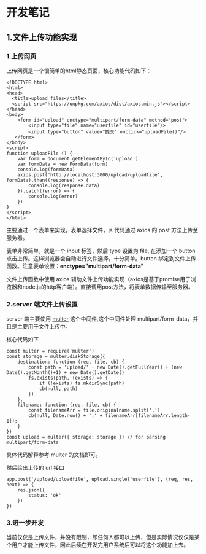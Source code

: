 # 开发笔记
## 1.文件上传功能实现
### 1.上传网页
上传网页是一个很简单的html静态页面，核心功能代码如下：
```
<!DOCTYPE html>
<html>
<head>
  <title>upload files</title>
  <script src="https://unpkg.com/axios/dist/axios.min.js"></script>
</head>
<body>
    <form id="upload" enctype="multipart/form-data" method="post">
        <input type="file" name="userfile" id="userfile"/>
        <input type="button" value="提交" onclick="uploadFile()"/> 
   </form>
</body>
<script>
function uploadFile () {
    var form = document.getElementById('upload')
    var formData = new FormData(form)
    console.log(formData)
    axios.post('http://localhost:3000/upload/uploadfile', formData).then((response) => {
        console.log(response.data)
    }).catch((error) => {
        console.log(error)
    })
}
</script>
</html>
```

主要通过一个表单来实现，表单选择文件，js 代码通过 axios 的 post 方法上传至服务器。

表单非常简单，就是一个 input 标签，然后 type 设置为 file, 在添加一个 button 点击上传。这样浏览器会自动进行文件选择，十分简单。button 绑定到文件上传函数。注意表单设置：**enctype="multipart/form-data"**

文件上传函数中使用 axios 辅助文件上传功能实现（axios是基于promise用于浏览器和node.js的http客户端）。直接调用post方法，将表单数据传输至服务器。

### 2.server 端文件上传设置
server 端主要使用 [multer](https://www.npmjs.com/package/multer) 这个中间件,这个中间件处理 multipart/form-data，并且是主要用于文件上传中。

核心代码如下
```
const multer = require('multer')
const storage = multer.diskStorage({
	destination: function (req, file, cb) {
		const path = 'upload/' + new Date().getFullYear() + (new Date().getMonth()+1) + new Date().getDate()
		fs.exists(path, (exists) => {
			if (!exists) fs.mkdirSync(path)
			cb(null, path)
		})
	},
	filename: function (req, file, cb) {
		const filenameArr = file.originalname.split('.')
    	cb(null, Date.now() + '.' + filenameArr[filenameArr.length-1]);
	}
})
const upload = multer({ storage: storage }) // for parsing multipart/form-data
```

具体代码解释参考 multer 的文档即可。

然后给出上传的 url 接口
```
app.post('/upload/uploadfile', upload.single('userfile'), (req, res, next) => {
	res.json({
		status: 'ok'
	})
})
```

### 3.进一步开发
当前仅仅是上传文件，并没有限制，即任何人都可以上传，但是实际情况仅仅是某个用户才能上传文件，因此后续在开发完用户系统后可以将这个功能加上去。
